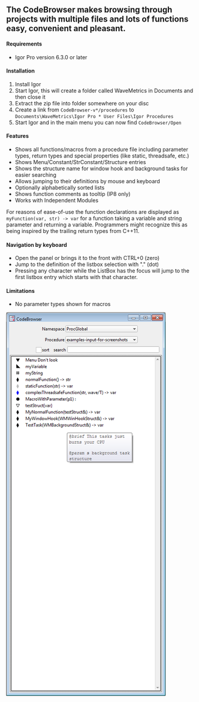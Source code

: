 ## The CodeBrowser makes browsing through projects with multiple files and lots of functions easy, convenient and pleasant.

#### Requirements

- Igor Pro version 6.3.0 or later

#### Installation

1. Install Igor
2. Start Igor, this will create a folder called WaveMetrics in Documents and then close it
3. Extract the zip file into folder somewhere on your disc
4. Create a link from `CodeBrowser-v*/procedures` to `Documents\WaveMetrics\Igor Pro * User Files\Igor Procedures`
5. Start Igor and in the main menu you can now find `CodeBrowser/Open`

#### Features

- Shows all functions/macros from a procedure file including parameter
  types, return types and special properties (like static,
  threadsafe, etc.)
- Shows Menu/Constant/StrConstant/Structure entries
- Shows the structure name for window hook and background tasks for easier searching
- Allows jumping to their definitions by mouse and keyboard
- Optionally alphabetically sorted lists
- Shows function comments as tooltip (IP8 only)
- Works with Independent Modules

For reasons of ease-of-use the function declarations are displayed as
`myFunction(var, str) -> var` for a function taking a variable and
string parameter and returning a variable. Programmers might recognize
this as being inspired by the trailing return types from C++11.

#### Navigation by keyboard

- Open the panel or brings it to the front with CTRL+0 (zero)
- Jump to the definition of the listbox selection with "." (dot)
- Pressing any character while the ListBox has the focus will jump to
  the first listbox entry which starts with that character.

#### Limitations

- No parameter types shown for macros

![Screenshot](screenshot-panel.png)
